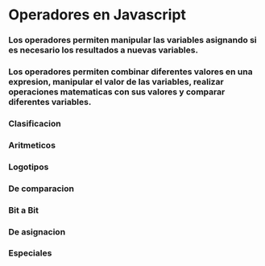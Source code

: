 # Operadores en Javascript

### Los operadores permiten manipular las variables asignando si es necesario los resultados a nuevas variables.

### Los operadores permiten combinar diferentes valores en una expresion, manipular el valor de las variables, realizar operaciones matematicas con sus valores y comparar diferentes variables.

### Clasificacion
### Aritmeticos
### Logotipos
### De comparacion 
### Bit a Bit
### De asignacion
### Especiales 